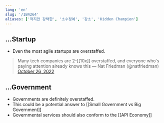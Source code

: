 ```yaml
---
lang: 'en'
slug: '/1B4264'
aliases: ['작지만 강력한', '소수정예', '강소', 'Hidden Champion']
---
```


## ...Startup

- Even the most agile startups are overstaffed.

> Many tech companies are 2-[[10x]] overstaffed, and everyone who's paying attention already knows this — Nat Friedman (@natfriedman)
> <a href="https://twitter.com/natfriedman/status/1585399067906932736?ref_src=twsrc%5Etfw">October 26, 2022</a>

## ...Government

- Governments are definitely overstaffed.
- This could be a potential answer to [[Small Government vs Big Government]]
- Governmental services should also conform to the [[API Economy]]
